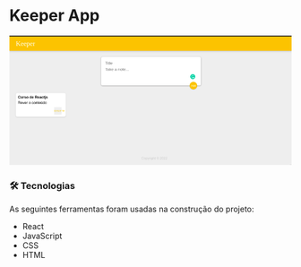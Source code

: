 # Keeper App

![KeeperApp](screenshots/keeperapp.png)


### 🛠 Tecnologias

As seguintes ferramentas foram usadas na construção do projeto:

- React
- JavaScript
- CSS
- HTML

